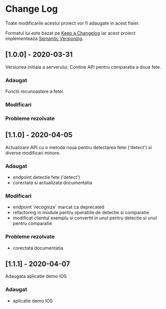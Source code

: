 # Change Log
Toate modificarile acestui proiect vor fi adaugate in acest fisier.
 
Formatul lui este bazat pe [Keep a Changelog](http://keepachangelog.com/)
iar acest proiect implementeaza [Semantic Versioning](http://semver.org/).


## [1.0.0] - 2020-03-31

Versiunea initiala a serverului. Contine API pentru comparatia a doua fete.

### Adaugat
Functii recunoastere a fetei
 
### Modificari
 
### Probleme rezolvate


## [1.1.0] - 2020-04-05

Actualizare API cu o metoda noua pentru detectarea fetei ('detect') si diverse modificari minore.

### Adaugat
- endpoint detectie fete ('detect')
- corectata si actualizata documentatia
 
### Modificari
- endpoint 'recognize' marcat ca deprecated
- refactoring in module pentru operatiile de detectie si comparatie
- modificat clientul exemplu si convertit in unul pentru detectie si unul pentru comparatie

### Probleme rezolvate
- corectata documentatia


## [1.1.1] - 2020-04-07

Adaugata aplicatie demo IOS

### Adaugat
- aplicatie demo IOS
